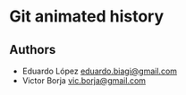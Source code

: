 # Git animated history

## Authors

* Eduardo López <eduardo.biagi@gmail.com>
* Victor Borja <vic.borja@gmail.com>
